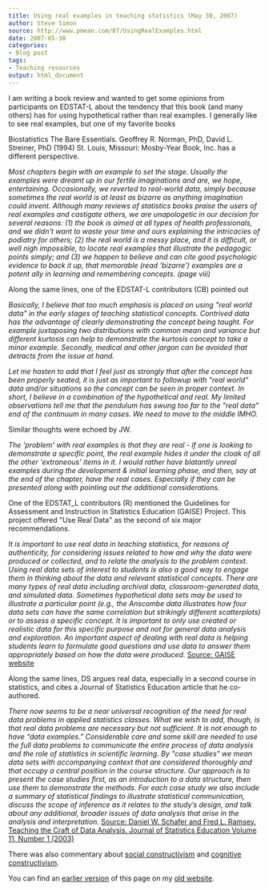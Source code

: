 ```yaml
---
title: Using real examples in teaching statistics (May 30, 2007)
author: Steve Simon
source: http://www.pmean.com/07/UsingRealExamples.html
date: 2007-05-30
categories:
- Blog post
tags:
- Teaching resources
output: html_document
---
```


I am writing a book review and wanted to get some opinions from participants on EDSTAT-L about the tendency that this book (and many others) has for using hypothetical rather than real examples. I generally like to see real examples, but one of my favorite books

Biostatistics The Bare Essentials. Geoffrey R. Norman, PhD, David L. Streiner, PhD (1994) St. Louis, Missouri: Mosby-Year Book, Inc. has a different perspective.

*Most chapters begin with an example to set the stage. Usually the examples were dreamt up in our fertile imaginations and are, we hope, entertaining. Occasionally, we reverted to real-world data, simply because sometimes the real world is at least as bizarre as anything imagination could invent. Although many reviews of statistics books praise the users of real examples and castigate others, we are unapologetic in our decision for several reasons: (1) the book is aimed at all types of health professionals, and we didn't want to waste your time and ours explaining the intricacies of podiatry for others; (2) the real world is a messy place, and it is difficult, or well nigh impossible, to locate real examples that illustrate the pedagogic points simply; and (3) we happen to believe and can cite good psychologic evidence to back it up, that memorable (read 'bizarre') examples are a potent ally in learning and remembering concepts. (page viii)*

Along the same lines, one of the EDSTAT-L contributors (CB) pointed out

*Basically, I believe that too much emphasis is placed on using "real world data" in the early stages of teaching statistical concepts. Contrived data has the advantage of clearly demonstrating the concept being taught. For example juxtaposing two distributions with common mean and variance but different kurtosis can help to demonstrate the kurtosis concept to take a minor example. Secondly, medical and other jargon can be avoided that detracts from the issue at hand.*

*Let me hasten to add that I feel just as strongly that after the concept has been properly seated, it is just as important to followup with "real world" data and/or situations so the concept can be seen in proper context. In short, I believe in a combination of the hypothetical and real. My limited observations tell me that the pendulum has swung too far to the "real data" end of the continuum in many cases. We need to move to the middle IMHO.*

Similar thoughts were echoed by JW.

*The 'problem' with real examples is that they are real - if one is looking to demonstrate a specific point, the real example hides it under the cloak of all the other 'extraneous' items in it. I would rather have blatantly unreal examples during the development & initial learning phase, and then, say at the end of the chapter, have the real cases. Especially if they can be presented along with pointing out the additional considerations.*

One of the EDSTAT_L contributors (R) mentioned the Guidelines for Assessment and Instruction in Statistics Education (GAISE) Project. This project offered "Use Real Data" as the second of six major recommendations.

*It is important to use real data in teaching statistics, for reasons of authenticity, for considering issues related to how and why the data were produced or collected, and to relate the analysis to the problem context. Using real data sets of interest to students is also a good way to engage them in thinking about the data and relevant statistical concepts. There are many types of real data including archival data, classroom-generated data, and simulated data. Sometimes hypothetical data sets may be used to illustrate a particular point (e.g., the Anscombe data illustrates how four data sets can have the same correlation but strikingly different scatterplots) or to assess a specific concept. It is important to only use created or realistic data for this specific purpose and not for general data analysis and exploration. An important aspect of dealing with real data is helping students learn to formulate good questions and use data to answer them appropriately based on how the data were produced.* [Source: GAISE website][gai1]

Along the same lines, DS argues real data, especially in a second course in statistics, and cites a Journal of Statistics Education article that he co-authored.

*There now seems to be a near universal recognition of the need for real data problems in applied statistics classes. What we wish to add, though, is that real data problems are necessary but not sufficient. It is not enough to have “data examples.” Considerable care and some skill are needed to use the full data problems to communicate the entire process of data analysis and the role of statistics in scientific learning. By "case studies" we mean data sets with accompanying context that are considered thoroughly and that occupy a central position in the course structure. Our approach is to present the case studies first, as an introduction to a data structure, then use them to demonstrate the methods. For each case study we also include a summary of statistical findings to illustrate statistical communication, discuss the scope of inference as it relates to the study’s design, and talk about any additional, broader issues of data analysis that arise in the analysis and interpretation.* [Source: Daniel W. Schafer and Fred L. Ramsey. Teaching the Craft of Data Analysis. Journal of Statistics Education Volume 11, Number 1 (2003)][sc03]

There was also commentary about [social constructivism][wik1] and [cognitive constructivism][ber1].

You can find an [earlier version][sim1] of this page on my [old website][sim2].

[sim1]: http://www.pmean.com/07/UsingRealExamples.html
[sim2]: http://www.pmean.com

[ber1]: https://gsi.berkeley.edu/gsi-guide-contents/learning-theory-research/cognitive-constructivism/
[gai1]: www.amstat.org/education/gaise/GAISECollege.htm
[pha1]: www.pharmedout.org/index.htm
[sc03]: www.amstat.org/publications/jse/v11n1/schafer.html
[wik1]: https://en.wikipedia.org/wiki/Social_constructionism